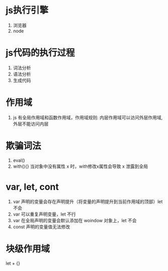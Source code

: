 # js执行引擎
1. 浏览器 
2. node

# js代码的执行过程
1. 词法分析
2. 语法分析
3. 生成代码

# 作用域
1. js 有全局作用域和函数作用域，作用域规则: 内层作用域可以访问外层作用域, 外层不能访问内层

# 欺骗词法
1. eval()
2. with(){}  当对象中没有属性 x 时，with修改x属性会导致 x 泄露到全局

# var, let, cont
1. var 声明的变量会存在声明提升（将变量的声明提升到当前作用域的顶部）let 不会
2. var 可以重复声明变量，let 不行
3. var 在全局声明的变量会默认添加在 woindow 对象上，let 不会
4. const 声明的变量值无法修改

# 块级作用域
let + {}